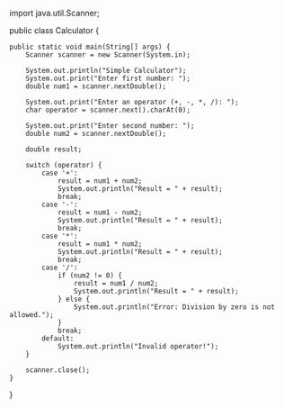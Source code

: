 import java.util.Scanner;

public class Calculator {

    public static void main(String[] args) {
        Scanner scanner = new Scanner(System.in);

        System.out.println("Simple Calculator");
        System.out.print("Enter first number: ");
        double num1 = scanner.nextDouble();

        System.out.print("Enter an operator (+, -, *, /): ");
        char operator = scanner.next().charAt(0);

        System.out.print("Enter second number: ");
        double num2 = scanner.nextDouble();

        double result;

        switch (operator) {
            case '+':
                result = num1 + num2;
                System.out.println("Result = " + result);
                break;
            case '-':
                result = num1 - num2;
                System.out.println("Result = " + result);
                break;
            case '*':
                result = num1 * num2;
                System.out.println("Result = " + result);
                break;
            case '/':
                if (num2 != 0) {
                    result = num1 / num2;
                    System.out.println("Result = " + result);
                } else {
                    System.out.println("Error: Division by zero is not allowed.");
                }
                break;
            default:
                System.out.println("Invalid operator!");
        }

        scanner.close();
    }
}
